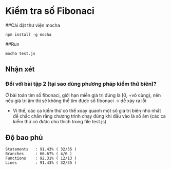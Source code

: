 # Kiểm tra số Fibonaci

##Cài đặt thư viện mocha
```
npm install -g mocha
```

##Run
```
mocha test.js
```

## Nhận xét
### Đối với bài tập 2 (tại sao dùng phương pháp kiểm thử biên)? 
Ở bài toán tìm số fibonaci, giới hạn miền giá trị đúng là [0, +vô cùng), nên nếu giá trị âm thì sẽ không thể tìm được số fibonaci -> dễ xảy ra lỗi

- Vì thế, các ca kiểm thử có thể xoay quanh một số giá trị biên nhỏ nhất để chắc chắn rằng chương trình chạy đúng khi đầu vào là số âm (các ca kiểm thử có được chú thích trong file test.js)

## Độ bao phủ
```
Statements   : 91.43% ( 32/35 )
Branches     : 66.67% ( 4/6 )
Functions    : 92.31% ( 12/13 )
Lines        : 91.43% ( 32/35 )
```
